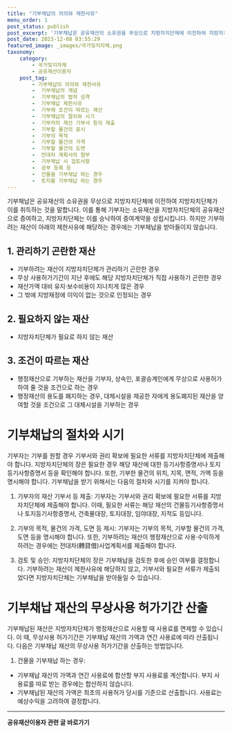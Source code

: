 ```yaml
---
title: "기부채납의 의의와 제한사유"
menu_order: 1
post_status: publish
post_excerpt: '기부채납은 공유재산의 소유권을 무상으로 지방자치단체에 이전하여 지방자치단체가 이를 취득하는 것을 말합니다. 이를 통해 기부자는 소유재산을 지방자치단체의 공유재산으로 증여하고, 지방자치단체는 이를 승낙하여 증여계약을 성립시킵니다. 하지만 기부하려는 재산이 아래의 제한사유에 해당하는 경우에는 기부채납을 받아들이지 않습니다.'
post_date: 2023-12-08 03:55:29
featured_image: _images/국가및지자체.png
taxonomy:
    category:
        - 국가및지자체
        - 공유재산이용자
    post_tag:
        - 기부채납의 의의와 제한사유
        -  기부채납의 개념
        -  기부채납의 법적 성격
        -  기부채납 제한사유
        -  기부에 조건이 따르는 재산
        -  기부채납의 절차와 시기
        -  기부자의 재산 기부서 등의 제출
        -  기부할 물건의 표시
        -  기부의 목적
        -  기부할 물건의 가격
        -  기부할 물건의 도면
        -  전대차 계획서의 첨부
        -  기부채납 시 검토사항
        -  공부 등록 등
        -  건물을 기부채납 하는 경우
        -  토지를 기부채납 하는 경우
---
```



기부채납은 공유재산의 소유권을 무상으로 지방자치단체에 이전하여 지방자치단체가 이를 취득하는 것을 말합니다. 이를 통해 기부자는 소유재산을 지방자치단체의 공유재산으로 증여하고, 지방자치단체는 이를 승낙하여 증여계약을 성립시킵니다. 하지만 기부하려는 재산이 아래의 제한사유에 해당하는 경우에는 기부채납을 받아들이지 않습니다.

## 1. 관리하기 곤란한 재산
- 기부하려는 재산이 지방자치단체가 관리하기 곤란한 경우
- 무상 사용허가기간이 지난 후에도 해당 지방자치단체가 직접 사용하기 곤란한 경우
- 재산가액 대비 유지·보수비용이 지나치게 많은 경우
- 그 밖에 지방재정에 이익이 없는 것으로 인정되는 경우

## 2. 필요하지 않는 재산
- 지방자치단체가 필요로 하지 않는 재산

## 3. 조건이 따르는 재산
- 행정재산으로 기부하는 재산을 기부자, 상속인, 포괄승계인에게 무상으로 사용허가하여 줄 것을 조건으로 하는 경우
- 행정재산의 용도를 폐지하는 경우, 대체시설을 제공한 자에게 용도폐지된 재산을 양여할 것을 조건으로 그 대체시설을 기부하는 경우

# 기부채납의 절차와 시기

기부자는 기부를 원할 경우 기부서와 권리 확보에 필요한 서류를 지방자치단체에 제출해야 합니다. 지방자치단체의 장은 필요한 경우 해당 재산에 대한 등기사항증명서나 토지등기사항증명서 등을 확인해야 합니다. 또한, 기부한 물건의 위치, 지목, 면적, 가액 등을 명시해야 합니다. 기부채납을 받기 위해서는 다음의 절차와 시기를 지켜야 합니다.

1. 기부자의 재산 기부서 등 제출: 기부자는 기부서와 권리 확보에 필요한 서류를 지방자치단체에 제출해야 합니다. 이때, 필요한 서류는 해당 재산의 건물등기사항증명서나 토지등기사항증명서, 건축물대장, 토지대장, 임야대장, 지적도 등입니다.

2. 기부의 목적, 물건의 가격, 도면 등 제시: 기부자는 기부의 목적, 기부할 물건의 가격, 도면 등을 명시해야 합니다. 또한, 기부하려는 재산이 행정재산으로 사용·수익하게 하려는 경우에는 전대차(轉貸借)사업계획서를 제출해야 합니다.

3. 검토 및 승인: 지방자치단체의 장은 기부채납을 검토한 후에 승인 여부를 결정합니다. 기부하려는 재산이 제한사유에 해당하지 않고, 기부서와 필요한 서류가 제출되었다면 지방자치단체는 기부채납을 받아들일 수 있습니다.

# 기부채납 재산의 무상사용 허가기간 산출

기부채납된 재산은 지방자치단체가 행정재산으로 사용할 때 사용료를 면제할 수 있습니다. 이 때, 무상사용 허가기간은 기부채납 재산의 가액과 연간 사용료에 따라 산출됩니다. 다음은 기부채납 재산의 무상사용 허가기간을 산출하는 방법입니다.

1. 건물을 기부채납 하는 경우:
- 기부채납 재산의 가액과 연간 사용료에 합산할 부지 사용료를 계산합니다. 부지 사용료를 따로 받는 경우에는 합산하지 않습니다.
- 기부채납된 재산의 가액은 최초의 사용허가 당시를 기준으로 산출합니다. 사용료는 예상수익을 고려하여 결정합니다.
<!-- wp:separator -->
<hr class="wp-block-separator has-alpha-channel-opacity"/>
<!-- /wp:separator -->

<!-- wp:group {"backgroundColor":"base","layout":{"type":"constrained"}} -->
<div class="wp-block-group has-base-background-color has-background"><!-- wp:paragraph {"align":"center","fontSize":"medium"} -->
<p class="has-text-align-center has-large-font-size"><strong>공유재산이용자 관련 글 바로가기</strong></p>
<!-- /wp:paragraph -->


<!-- wp:latest-posts
{"categories":[{"id":1570,"count":19,"description":"","link":"https://uknowlaw.com/category/%ea%b3%b5%ec%9c%a0%ec%9e%ac%ec%82%b0%ec%9d%b4%ec%9a%a9%ec%9e%90/","name":"공유재산이용자","slug":"공유재산이용자","taxonomy":"category","parent":0,"meta":[],"_links":{"self":[{"href":"https://uknowlaw.com/wp-json/wp/v2/categories/1570"}],"collection":[{"href":"https://uknowlaw.com/wp-json/wp/v2/categories"}],"about":[{"href":"https://uknowlaw.com/wp-json/wp/v2/taxonomies/category"}],"wp:post_type":[{"href":"https://uknowlaw.com/wp-json/wp/v2/posts?categories=1570"}],"curies":[{"name":"wp","href":"https://api.w.org/{rel}","templated":true}]}}],"postsToShow":100,"excerptLength":28,"postLayout":"grid","columns":2,"featuredImageAlign":"left","featuredImageSizeSlug":"large","fontSize":"small"} /--></div>
<!-- /wp:group -->